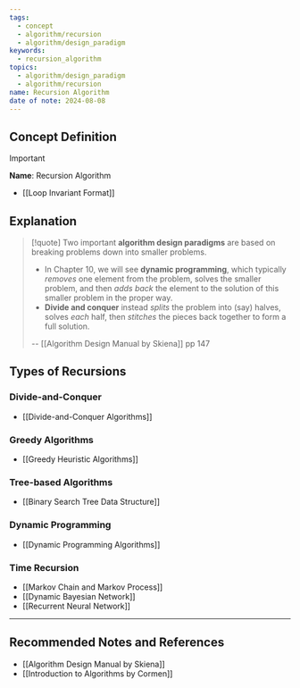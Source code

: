 ```yaml
---
tags:
  - concept
  - algorithm/recursion
  - algorithm/design_paradigm
keywords:
  - recursion_algorithm
topics:
  - algorithm/design_paradigm
  - algorithm/recursion
name: Recursion Algorithm
date of note: 2024-08-08
---
```


## Concept Definition

>[!important]
>**Name**: Recursion Algorithm


- [[Loop Invariant Format]]

## Explanation

>[!quote]
>Two important **algorithm design paradigms** are based on breaking problems down into smaller problems. 
>- In Chapter 10, we will see **dynamic programming**, which typically *removes* one element from the problem, solves the smaller problem, and then *adds back* the element to the solution of this smaller problem in the proper way. 
>- **Divide and conquer** instead *splits* the problem into (say) halves, solves *each* half, then *stitches* the pieces back together to form a full solution.
>  
>-- [[Algorithm Design Manual by Skiena]]  pp 147


## Types of Recursions


### Divide-and-Conquer

- [[Divide-and-Conquer Algorithms]]

### Greedy Algorithms

- [[Greedy Heuristic Algorithms]]

### Tree-based Algorithms

- [[Binary Search Tree Data Structure]]

### Dynamic Programming

- [[Dynamic Programming Algorithms]]

### Time Recursion

- [[Markov Chain and Markov Process]]
- [[Dynamic Bayesian Network]]
- [[Recurrent Neural Network]]





-----------
##  Recommended Notes and References



- [[Algorithm Design Manual by Skiena]]
- [[Introduction to Algorithms by Cormen]]